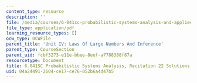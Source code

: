 ```yaml
---
content_type: resource
description: ''
file: /media/courses/6-041sc-probabilistic-systems-analysis-and-applied-probability-fall-2013/04a244912604ce17ce76052b6a4d47b5_MIT6_041SCF13_rec22_sol.pdf
file_type: application/pdf
learning_resource_types: []
ocw_type: OCWFile
parent_title: 'Unit IV: Laws Of Large Numbers And Inference'
parent_type: CourseSection
parent_uid: fcbf3273-e11e-bbee-8eef-a7788388f87a
resourcetype: Document
title: 6.041SC Probabilistic Systems Analysis, Recitation 22 Solutions
uid: 04a24491-2604-ce17-ce76-052b6a4d47b5
---
```

